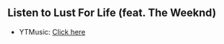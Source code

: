 ## Listen to Lust For Life (feat. The Weeknd)
- YTMusic: [Click here](https://music.youtube.com/watch?v=LCQ_1RyoD5Y)